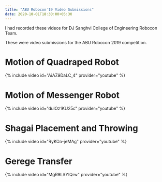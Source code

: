 ```yaml
---
title: "ABU Robocon'19 Video Submissions"
date: 2020-10-01T18:30:00+05:30
---
```


I had recorded these videos for DJ Sanghvi College of Engineering Robocon Team.

These were video submissions for the ABU Robocon 2019 competition.

# Motion of Quadraped Robot
{% include video id="AiAZ9DaLC_4" provider="youtube" %}

# Motion of Messenger Robot
{% include video id="dulOz1KU25c" provider="youtube" %}

# Shagai Placement and Throwing
{% include video id="RyKOa-jeMAg" provider="youtube" %}

# Gerege Transfer
{% include video id="MgR9LSYlQrw" provider="youtube" %}
